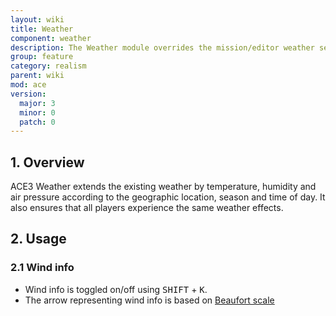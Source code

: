 ```yaml
---
layout: wiki
title: Weather
component: weather
description: The Weather module overrides the mission/editor weather setting with a synchronized realistic weather simulation.
group: feature
category: realism
parent: wiki
mod: ace
version:
  major: 3
  minor: 0
  patch: 0
---
```


## 1. Overview

ACE3 Weather extends the existing weather by temperature, humidity and air pressure according to the geographic location, season and time of day. It also ensures that all players experience the same weather effects.

## 2. Usage

### 2.1 Wind info
- Wind info is toggled on/off using <kbd>SHIFT</kbd> + <kbd>K</kbd>.
- The arrow representing wind info is based on [Beaufort scale](http://en.wikipedia.org/wiki/Beaufort_scale#Modern_scale)

